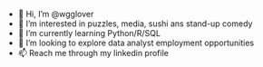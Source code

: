 - 👋 Hi, I’m @wgglover
- 👀 I’m interested in puzzles, media, sushi ans stand-up comedy
- 🌱 I’m currently learning Python/R/SQL
- 💞️ I’m looking to explore data analyst employment opportunities
- 📫 Reach me through my linkedin profile

<!---
wgglover/wgglover is a ✨ special ✨ repository because its `README.md` (this file) appears on your GitHub profile.
You can click the Preview link to take a look at your changes.
--->
